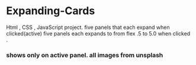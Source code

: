 # Expanding-Cards
Html , CSS , JavaScript project. five panels that each expand when clicked(active) 
five panels each expands to from flex .5 to 5.0 when clicked .<H3> shows only on active panel.
all images from unsplash
